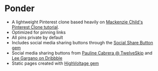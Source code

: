 # Ponder

* A lightweight Pinterest clone based heavily on [Mackenzie Child's Pinterest Clone tutorial](https://mackenziechild.me/12-in-12/4/).
* Optimized for pinning links
* All pins private by default
* Includes social media sharing buttons through the [Social Share Button gem](https://github.com/huacnlee/social-share-button)
* Social media sharing buttons from [Pauline Cabrera @ TwelveSkip](http://www.twelveskip.com/resources/icons/1091/boxxed-flat-social-media-icons) and [Lee Gargano on Dribbble](https://dribbble.com/shots/1427054-Flat-Minimalistic-Social-Icons)
* Static pages created with [HighVoltage gem](https://github.com/thoughtbot/high_voltage)


